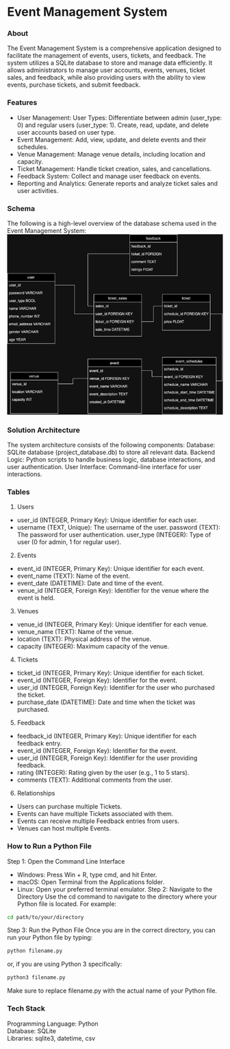 # Event Management System

### About

The Event Management System is a comprehensive application designed to facilitate the management of events, users, tickets, and feedback. The system utilizes a SQLite database to store and manage data efficiently. It allows administrators to manage user accounts, events, venues, ticket sales, and feedback, while also providing users with the ability to view events, purchase tickets, and submit feedback.

### Features

- User Management:
  User Types: Differentiate between admin (user_type: 0) and regular users (user_type: 1).
  Create, read, update, and delete user accounts based on user type.
- Event Management:
  Add, view, update, and delete events and their schedules.
- Venue Management:
  Manage venue details, including location and capacity.
- Ticket Management:
  Handle ticket creation, sales, and cancellations.
- Feedback System:
  Collect and manage user feedback on events.
- Reporting and Analytics:
  Generate reports and analyze ticket sales and user activities.

### Schema

The following is a high-level overview of the database schema used in the Event Management System:
<img src="schema.drawio.png" />

### Solution Architecture

The system architecture consists of the following components:
Database: SQLite database (project_database.db) to store all relevant data.
Backend Logic: Python scripts to handle business logic, database interactions, and user authentication.
User Interface: Command-line interface for user interactions.

### Tables

1. Users

- user_id (INTEGER, Primary Key): Unique identifier for each user.
- username (TEXT, Unique): The username of the user.
  password (TEXT): The password for user authentication.
  user_type (INTEGER): Type of user (0 for admin, 1 for regular user).

2. Events

- event_id (INTEGER, Primary Key): Unique identifier for each event.
- event_name (TEXT): Name of the event.
- event_date (DATETIME): Date and time of the event.
- venue_id (INTEGER, Foreign Key): Identifier for the venue where the event is held.

3. Venues

- venue_id (INTEGER, Primary Key): Unique identifier for each venue.
- venue_name (TEXT): Name of the venue.
- location (TEXT): Physical address of the venue.
- capacity (INTEGER): Maximum capacity of the venue.

4. Tickets

- ticket_id (INTEGER, Primary Key): Unique identifier for each ticket.
- event_id (INTEGER, Foreign Key): Identifier for the event.
- user_id (INTEGER, Foreign Key): Identifier for the user who purchased the ticket.
- purchase_date (DATETIME): Date and time when the ticket was purchased.

5. Feedback

- feedback_id (INTEGER, Primary Key): Unique identifier for each feedback entry.
- event_id (INTEGER, Foreign Key): Identifier for the event.
- user_id (INTEGER, Foreign Key): Identifier for the user providing feedback.
- rating (INTEGER): Rating given by the user (e.g., 1 to 5 stars).
- comments (TEXT): Additional comments from the user.

6. Relationships

- Users can purchase multiple Tickets.
- Events can have multiple Tickets associated with them.
- Events can receive multiple Feedback entries from users.
- Venues can host multiple Events.

### How to Run a Python File

Step 1: Open the Command Line Interface

- Windows: Press Win + R, type cmd, and hit Enter.
- macOS: Open Terminal from the Applications folder.
- Linux: Open your preferred terminal emulator.
  Step 2: Navigate to the Directory
  Use the cd command to navigate to the directory where your Python file is located. For example:

```bash
cd path/to/your/directory
```

Step 3: Run the Python File
Once you are in the correct directory, you can run your Python file by typing:

```bash
python filename.py
```

or, if you are using Python 3 specifically:

```bash
python3 filename.py
```

Make sure to replace filename.py with the actual name of your Python file.

### Tech Stack

Programming Language: Python
<br/> Database: SQLite
<br/> Libraries: sqlite3, datetime, csv
